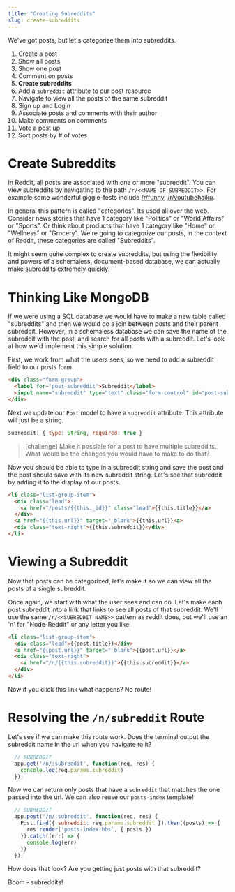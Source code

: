 ```yaml
---
title: "Creating Subreddits"
slug: create-subreddits
---
```


We've got posts, but let's categorize them into subreddits.

1. Create a post
1. Show all posts
1. Show one post
1. Comment on posts
1. **Create subreddits**
  1. Add a `subreddit` attribute to our post resource
  1. Navigate to view all the posts of the same subreddit
1. Sign up and Login
1. Associate posts and comments with their author
1. Make comments on comments
1. Vote a post up
1. Sort posts by # of votes

# Create Subreddits

In Reddit, all posts are associated with one or more "subreddit". You can view subreddits by navigating to the path `/r/<<NAME OF SUBREDDIT>>`. For example some wonderful giggle-fests include [/r/funny](https://www.reddit.com/r/funny/), [/r/youtubehaiku](https://www.reddit.com/r/youtubehaiku/).

In general this pattern is called "categories". Its used all over the web. Consider news stories that have 1 category like "Politics" or "World Affairs" or "Sports". Or think about products that have 1 category like "Home" or "Wellness" or "Grocery". We're going to categorize our posts, in the context of Reddit, these categories are called "Subreddits".

It might seem quite complex to create subreddits, but using the flexibility and powers of a schemaless, document-based database, we can actually make subreddits extremely quickly!

# Thinking Like MongoDB

If we were using a SQL database we would have to make a new table called "subreddits" and then we would do a join between posts and their parent subreddit. However, in a schemaless database we can save the name of the subreddit with the post, and search for all posts with a subreddit. Let's look at how we'd implement this simple solution.

First, we work from what the users sees, so we need to add a subreddit field to our posts form.

```html
<div class="form-group">
  <label for="post-subreddit">Subreddit</label>
  <input name="subreddit" type="text" class="form-control" id="post-subreddit" placeholder="Subreddit">
</div>
```

Next we update our `Post` model to have a `subreddit` attribute. This attribute will just be a string.

```js
subreddit: { type: String, required: true }
```

> [challenge]
> Make it possible for a post to have multiple subreddits. What would be the changes you would have to make to do that?

Now you should be able to type in a subreddit string and save the post and the post should save with its new subreddit string. Let's see that subreddit by adding it to the display of our posts.

```html
<li class="list-group-item">
  <div class="lead">
    <a href="/posts/{{this._id}}" class="lead">{{this.title}}</a>
  </div>
  <a href="{{this.url}}" target="_blank">{{this.url}}<a>
  <div class="text-right">{{this.subreddit}}</div>
</li>
```

# Viewing a Subreddit

Now that posts can be categorized, let's make it so we can view all the posts of a single subreddit.

Once again, we start with what the user sees and can do. Let's make each post subreddit into a link that links to see all posts of that subreddit. We'll use the same `/r/<<SUBREDDIT NAME>>` pattern as reddit does, but we'll use an 'n' for "Node-Reddit" or any letter you like.

```html
<li class="list-group-item">
  <div class="lead">{{post.title}}</div>
  <a href="{{post.url}}" target="_blank">{{post.url}}</a>
  <div class="text-right">
    <a href="/n/{{this.subreddit}}">{{this.subreddit}}</a>
  </div>
</li>
```

Now if you click this link what happens? No route!

# Resolving the `/n/subreddit` Route

Let's see if we can make this route work. Does the terminal output the subreddit name in the url when you navigate to it?

```js
  // SUBREDDIT
  app.get('/n/:subreddit', function(req, res) {
    console.log(req.params.subreddit)
  });
```

Now we can return only posts that have a `subreddit` that matches the one passed into the url. We can also reuse our `posts-index` template!

```js
  // SUBREDDIT
  app.post('/n/:subreddit', function(req, res) {
    Post.find({ subreddit: req.params.subreddit }).then((posts) => {
      res.render('posts-index.hbs', { posts })
    }).catch((err) => {
      console.log(err)
    })
  });
```

How does that look? Are you getting just posts with that subreddit?

Boom - subreddits!
